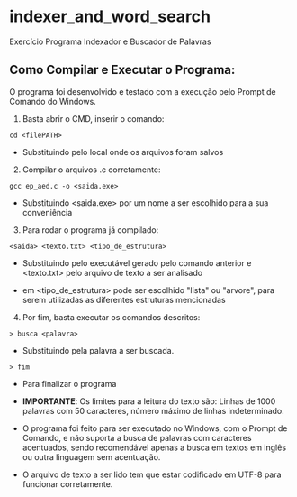 # indexer_and_word_search
Exercício Programa Indexador e Buscador de Palavras

## Como Compilar e Executar o Programa:
O programa foi desenvolvido e testado com a execução pelo Prompt de Comando do Windows.

1. Basta abrir o CMD, inserir o comando:
```
cd <filePATH>
```
- Substituindo <filePATH> pelo local onde os arquivos foram salvos

2. Compilar o arquivos .c corretamente:
```
gcc ep_aed.c -o <saida.exe> 
```
- Substituindo <saida.exe> por um nome a ser escolhido para a sua conveniência

3. Para rodar o programa já compilado:
```
<saida> <texto.txt> <tipo_de_estrutura>
```
- Substituindo <saida> pelo executável gerado pelo comando anterior e <texto.txt> pelo arquivo de texto a ser analisado

- em <tipo_de_estrutura> pode ser escolhido "lista" ou "arvore", para serem utilizadas as diferentes estruturas mencionadas

4. Por fim, basta executar os comandos descritos:
```
> busca <palavra>
```
- Substituindo <palavra> pela palavra a ser buscada.
```
> fim
```
- Para finalizar o programa

- **IMPORTANTE**: Os limites para a leitura do texto são: Linhas de 1000 palavras com 50 caracteres, número máximo de linhas indeterminado.
- O programa foi feito para ser executado no Windows, com o Prompt de Comando, e não suporta a busca de palavras com caracteres acentuados, sendo recomendável apenas a busca em textos em inglês ou outra linguagem sem acentuação.
- O arquivo de texto a ser lido tem que estar codificado em UTF-8 para funcionar corretamente.
